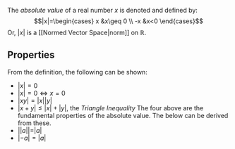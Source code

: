 The *absolute value* of a real number $x$ is denoted and defined by:
$$|x|=\begin{cases}
x &x\geq 0 \\
-x &x<0
\end{cases}$$
Or, $|x|$ is a [[Normed Vector Space|norm]] on $\mathbb{R}$.
## Properties
From the definition, the following can be shown:
- $|x|=0$
- $|x|=0\iff x=0$
- $|xy|=|x| | y|$
- $|x+y|\leq|x| + |y|$, the *Triangle Inequality*
The four above are the fundamental properties of the absolute value. The below can be derived from these.
- $\left| |a \right||=|a|$
- $\lvert -a \rvert=\lvert a \rvert$